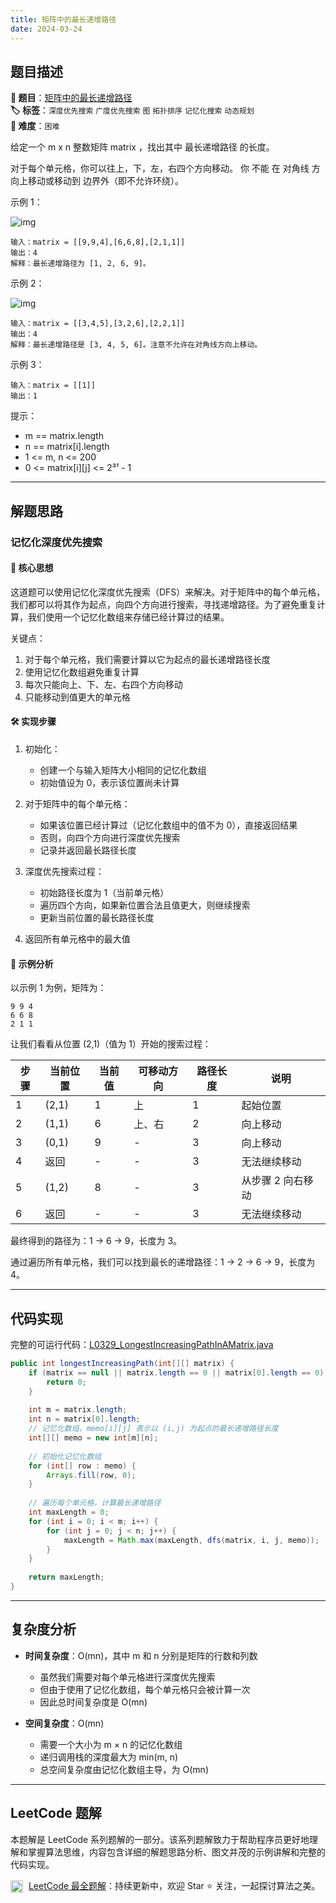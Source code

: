 ```yaml
---
title: 矩阵中的最长递增路径
date: 2024-03-24
---
```


## 题目描述

**🔗 题目**：[矩阵中的最长递增路径](https://leetcode.cn/problems/longest-increasing-path-in-a-matrix/)  
**🏷️ 标签**：`深度优先搜索` `广度优先搜索` `图` `拓扑排序` `记忆化搜索` `动态规划`  
**🔴 难度**：`困难`  

给定一个 m x n 整数矩阵 matrix ，找出其中 最长递增路径 的长度。

对于每个单元格，你可以往上，下，左，右四个方向移动。 你 不能 在 对角线 方向上移动或移动到 边界外（即不允许环绕）。

示例 1：

![img](https://assets.leetcode.com/uploads/2021/01/05/grid1.jpg)

```
输入：matrix = [[9,9,4],[6,6,8],[2,1,1]]
输出：4 
解释：最长递增路径为 [1, 2, 6, 9]。
```

示例 2：

![img](https://assets.leetcode.com/uploads/2021/01/27/tmp-grid.jpg)

```
输入：matrix = [[3,4,5],[3,2,6],[2,2,1]]
输出：4 
解释：最长递增路径是 [3, 4, 5, 6]。注意不允许在对角线方向上移动。
```

示例 3：
```
输入：matrix = [[1]]
输出：1
```

提示：
- m == matrix.length
- n == matrix[i].length
- 1 <= m, n <= 200
- 0 <= matrix[i][j] <= 2³¹ - 1

---

## 解题思路
### 记忆化深度优先搜索

#### 📝 核心思想
这道题可以使用记忆化深度优先搜索（DFS）来解决。对于矩阵中的每个单元格，我们都可以将其作为起点，向四个方向进行搜索，寻找递增路径。为了避免重复计算，我们使用一个记忆化数组来存储已经计算过的结果。

关键点：
1. 对于每个单元格，我们需要计算以它为起点的最长递增路径长度
2. 使用记忆化数组避免重复计算
3. 每次只能向上、下、左、右四个方向移动
4. 只能移动到值更大的单元格

#### 🛠️ 实现步骤
1. 初始化：
   - 创建一个与输入矩阵大小相同的记忆化数组
   - 初始值设为 0，表示该位置尚未计算

2. 对于矩阵中的每个单元格：
   - 如果该位置已经计算过（记忆化数组中的值不为 0），直接返回结果
   - 否则，向四个方向进行深度优先搜索
   - 记录并返回最长路径长度

3. 深度优先搜索过程：
   - 初始路径长度为 1（当前单元格）
   - 遍历四个方向，如果新位置合法且值更大，则继续搜索
   - 更新当前位置的最长路径长度

4. 返回所有单元格中的最大值

#### 🧩 示例分析
以示例 1 为例，矩阵为：
```
9 9 4
6 6 8
2 1 1
```

让我们看看从位置 (2,1)（值为 1）开始的搜索过程：

| 步骤 | 当前位置 | 当前值 | 可移动方向 | 路径长度 | 说明 |
|-----|---------|-------|-----------|---------|-----|
| 1 | (2,1) | 1 | 上 | 1 | 起始位置 |
| 2 | (1,1) | 6 | 上、右 | 2 | 向上移动 |
| 3 | (0,1) | 9 | - | 3 | 向上移动 |
| 4 | 返回 | - | - | 3 | 无法继续移动 |
| 5 | (1,2) | 8 | - | 3 | 从步骤 2 向右移动 |
| 6 | 返回 | - | - | 3 | 无法继续移动 |

最终得到的路径为：1 → 6 → 9，长度为 3。

通过遍历所有单元格，我们可以找到最长的递增路径：1 → 2 → 6 → 9，长度为 4。

---

## 代码实现

完整的可运行代码：[L0329_LongestIncreasingPathInAMatrix.java](../src/main/java/L0329_LongestIncreasingPathInAMatrix.java)

```java
public int longestIncreasingPath(int[][] matrix) {
    if (matrix == null || matrix.length == 0 || matrix[0].length == 0) {
        return 0;
    }
    
    int m = matrix.length;
    int n = matrix[0].length;
    // 记忆化数组，memo[i][j] 表示以 (i,j) 为起点的最长递增路径长度
    int[][] memo = new int[m][n];
    
    // 初始化记忆化数组
    for (int[] row : memo) {
        Arrays.fill(row, 0);
    }
    
    // 遍历每个单元格，计算最长递增路径
    int maxLength = 0;
    for (int i = 0; i < m; i++) {
        for (int j = 0; j < n; j++) {
            maxLength = Math.max(maxLength, dfs(matrix, i, j, memo));
        }
    }
    
    return maxLength;
}
```

---

## 复杂度分析

- **时间复杂度**：O(mn)，其中 m 和 n 分别是矩阵的行数和列数
  - 虽然我们需要对每个单元格进行深度优先搜索
  - 但由于使用了记忆化数组，每个单元格只会被计算一次
  - 因此总时间复杂度是 O(mn)

- **空间复杂度**：O(mn)
  - 需要一个大小为 m × n 的记忆化数组
  - 递归调用栈的深度最大为 min(m, n)
  - 总空间复杂度由记忆化数组主导，为 O(mn)

---

## LeetCode 题解

本题解是 LeetCode 系列题解的一部分。该系列题解致力于帮助程序员更好地理解和掌握算法思维，内容包含详细的解题思路分析、图文并茂的示例讲解和完整的代码实现。

<img src="https://github.githubassets.com/images/modules/logos_page/GitHub-Mark.png" alt="GitHub" width="20" style="vertical-align: middle; margin-right: 5px"> [LeetCode 最全题解](https://github.com/LjyYano/LeetCode)：持续更新中，欢迎 Star ⭐️ 关注，一起探讨算法之美。 